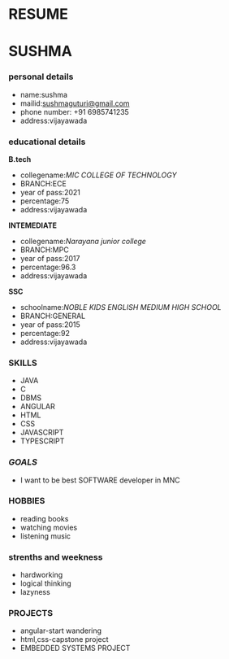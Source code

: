 #  RESUME
# SUSHMA
### personal details
- name:sushma<br>
- mailid:sushmaguturi@gmail.com
- phone number: +91 6985741235
- address:vijayawada
### educational details
**B.tech**
- collegename:_MIC COLLEGE OF TECHNOLOGY_
- BRANCH:ECE
- year of pass:2021
- percentage:75
- address:vijayawada

**INTEMEDIATE**
- collegename:_Narayana junior college_
- BRANCH:MPC
- year of pass:2017
- percentage:96.3
- address:vijayawada

**SSC**
 - schoolname:_NOBLE KIDS ENGLISH MEDIUM HIGH SCHOOL_
- BRANCH:GENERAL
- year of pass:2015
- percentage:92
- address:vijayawada

### **SKILLS**
- JAVA
- C
- DBMS
- ANGULAR
- HTML
- CSS
- JAVASCRIPT
- TYPESCRIPT
### ***GOALS***
- I want to be best SOFTWARE developer in MNC

### **HOBBIES**
- reading books
- watching movies
- listening music
### **strenths and weekness**
- hardworking
- logical thinking
- lazyness
### **PROJECTS**
- angular-start wandering
- html,css-capstone project
- EMBEDDED SYSTEMS PROJECT
